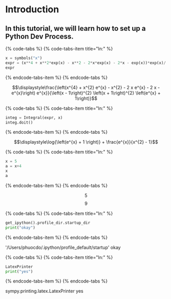   
# Introduction

## In this tutorial, we will learn how to set up a Python Dev Process.

{% code-tabs %}
{% code-tabs-item title="In:" %}
```python
x = symbols("x")
expr = (x**4 + x**2*exp(x) - x**2 - 2*x*exp(x) - 2*x - exp(x))*exp(x)/((x - 1)**2*(x + 1)**2*(exp(x) + 1))
expr
```
{% endcode-tabs-item %}
{% endcode-tabs %}

$$\displaystyle\frac{\left(x^{4} + x^{2} e^{x} - x^{2} - 2 x e^{x} - 2 x - e^{x}\right) e^{x}}{\left(x - 1\right)^{2} \left(x + 1\right)^{2} \left(e^{x} + 1\right)}$$

{% code-tabs %}
{% code-tabs-item title="In:" %}
```python
integ = Integral(expr, x)
integ.doit()
```
{% endcode-tabs-item %}
{% endcode-tabs %}

$$\displaystyle\log{\left(e^{x} + 1 \right)} + \frac{e^{x}}{x^{2} - 1}$$

{% code-tabs %}
{% code-tabs-item title="In:" %}
```python
x = 5
a = x+4
x
a
```
{% endcode-tabs-item %}
{% endcode-tabs %}

$$\displaystyle5$$
$$\displaystyle9$$

{% code-tabs %}
{% code-tabs-item title="In:" %}
```python
get_ipython().profile_dir.startup_dir
print("okay")
```
{% endcode-tabs-item %}
{% endcode-tabs %}

'/Users/phuocdo/.ipython/profile_default/startup' 
okay

{% code-tabs %}
{% code-tabs-item title="In:" %}
```python
LatexPrinter
print("yes")
```
{% endcode-tabs-item %}
{% endcode-tabs %}

sympy.printing.latex.LatexPrinter
yes
